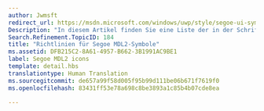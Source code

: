 ```yaml
---
author: Jwmsft
redirect_url: https://msdn.microsoft.com/windows/uwp/style/segoe-ui-symbol-font
Description: "In diesem Artikel finden Sie eine Liste der in der Schriftart „Segoe MDL2 Assets“ enthaltenen Glyphen und Hinweise zu deren Verwendung."
Search.Refinement.TopicID: 184
title: "Richtlinien für Segoe MDL2-Symbole"
ms.assetid: DFB215C2-8A61-4957-B662-3B1991AC9BE1
label: Segoe MDL2 icons
template: detail.hbs
translationtype: Human Translation
ms.sourcegitcommit: de657a99f58d005f95b99d111be06b671f7619f0
ms.openlocfilehash: 83431ff53e78a698c8be3893a1c85b4b07cde8ea

---
```









<!--HONumber=Jul16_HO2-->


